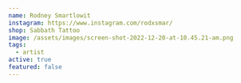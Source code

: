 ```yaml
---
name: Rodney Smartlowit
instagram: https://www.instagram.com/rodxsmar/
shop: Sabbath Tattoo
image: /assets/images/screen-shot-2022-12-20-at-10.45.21-am.png
tags:
  - artist
active: true
featured: false
---
```

